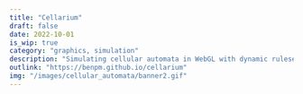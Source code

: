 ```yaml
---
title: "Cellarium"
draft: false
date: 2022-10-01
is_wip: true
category: "graphics, simulation"
description: "Simulating cellular automata in WebGL with dynamic rulesets in a single fragment shader"
outlink: "https://benpm.github.io/cellarium"
img: "/images/cellular_automata/banner2.gif"
---
```

